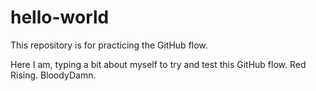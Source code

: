 # hello-world
This repository is for practicing the GitHub flow.

Here I am, typing a bit about myself to try and test this GitHub flow. Red Rising. BloodyDamn.

